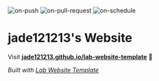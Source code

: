 
  ![on-push](../../actions/workflows/on-push.yaml/badge.svg)
  ![on-pull-request](../../actions/workflows/on-pull-request.yaml/badge.svg)
  ![on-schedule](../../actions/workflows/on-schedule.yaml/badge.svg)

  # jade121213's Website

  Visit **[jade121213.github.io/lab-website-template](https://jade121213.github.io/lab-website-template)** 🚀

  _Built with [Lab Website Template](https://greene-lab.gitbook.io/lab-website-template-docs)_
